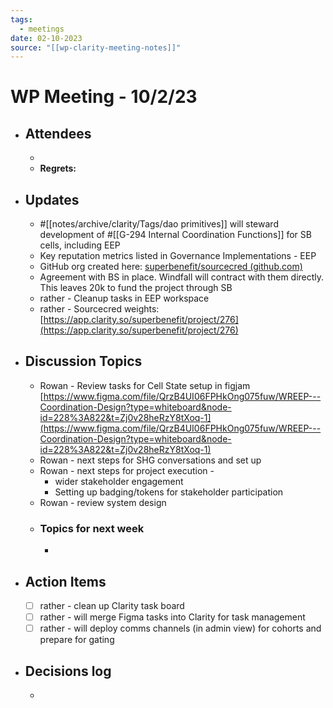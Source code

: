 ```yaml
---
tags:
  - meetings
date: 02-10-2023
source: "[[wp-clarity-meeting-notes]]"
---
```


# WP Meeting - **10/2/23**

- ## Attendees
	-  
	- **Regrets:** 
- ## **Updates**
	- #[[notes/archive/clarity/Tags/dao primitives]] will steward development of #[[G-294 Internal Coordination Functions]] for SB cells, including EEP
	-  Key reputation metrics listed in Governance Implementations - EEP 
	- GitHub org created here: [superbenefit/sourcecred (github.com)](https://github.com/superbenefit/sourcecred) 
	- Agreement with BS in place. Windfall will contract with them directly. This leaves 20k to fund the project through SB
	- rather - Cleanup tasks in EEP workspace
	- rather - Sourcecred weights: [https://app.clarity.so/superbenefit/project/276](https://app.clarity.so/superbenefit/project/276) 
- ## Discussion Topics
	- Rowan - Review tasks for Cell State setup in figjam [https://www.figma.com/file/QrzB4UI06FPHkOng075fuw/WREEP---Coordination-Design?type=whiteboard&node-id=228%3A822&t=Zj0v28heRzY8tXoq-1](https://www.figma.com/file/QrzB4UI06FPHkOng075fuw/WREEP---Coordination-Design?type=whiteboard&node-id=228%3A822&t=Zj0v28heRzY8tXoq-1) 
	- Rowan - next steps for SHG conversations and set up
	- Rowan - next steps for project execution - 
		- wider stakeholder engagement
		- Setting up badging/tokens for stakeholder participation
	- Rowan - review system design
	- ### Topics for next week
		- 
- ## Action Items
	- [ ] rather - clean up Clarity task board
	- [ ] rather - will merge Figma tasks into Clarity for task management
	- [ ] rather - will deploy comms channels (in admin view) for cohorts and prepare for gating
- ## Decisions log
	-